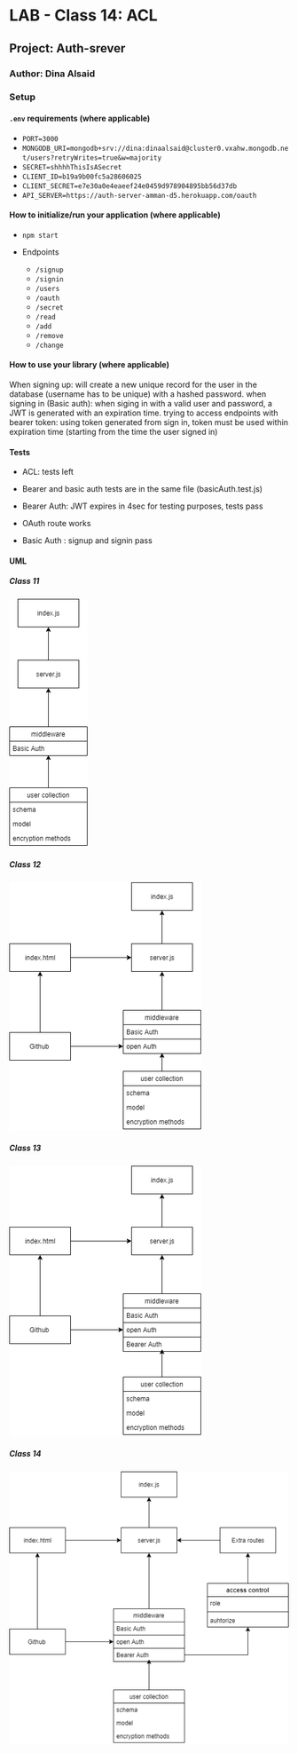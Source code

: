 # LAB - Class 14:  ACL

## Project: Auth-srever

### Author: Dina Alsaid

### Setup

#### `.env` requirements (where applicable)

- `PORT=3000`
- `MONGODB_URI=mongodb+srv://dina:dinaalsaid@cluster0.vxahw.mongodb.net/users?retryWrites=true&w=majority`
- `SECRET=shhhhThisIsASecret`
- `CLIENT_ID=b19a9b00fc5a28606025`
- `CLIENT_SECRET=e7e30a0e4eaeef24e0459d978904895bb56d37db`
- `API_SERVER=https://auth-server-amman-d5.herokuapp.com/oauth`

#### How to initialize/run your application (where applicable)

- `npm start`

- Endpoints
  - `/signup`
  - `/signin`
  - `/users`
  - `/oauth`
  - `/secret`
  - `/read`
  - `/add`
  - `/remove`
  - `/change`

#### How to use your library (where applicable)

When signing up: will create a new unique record for the user in the database (username has to be unique) with a hashed password.
when signing in (Basic auth): when siging in with a valid user and password, a JWT is generated with an expiration time.
trying to access endpoints with bearer token: using token generated from sign in, token must be used within expiration time (starting from the time the user signed in)

#### Tests

- ACL: tests left
- Bearer and basic auth tests are in the same file (basicAuth.test.js)
- Bearer Auth: JWT expires in 4sec for testing purposes, tests pass

- OAuth route works
- Basic Auth : signup and signin pass

#### UML

##### Class 11

![class 11 UML](./class11.png)  

##### Class 12

![class 12 UML](./class12.png)  

##### Class 13

![class 13 UML](./class13.png)  

##### Class 14

![class 14 UML](./class14.png)  
